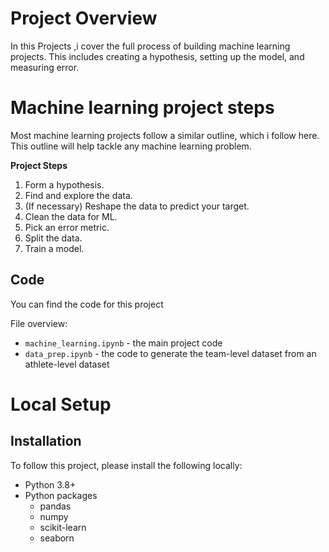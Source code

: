 # Project Overview

In this Projects ,i cover the full process of building machine learning projects. 
This includes creating a hypothesis, setting up the model, and measuring error.

# Machine learning project steps

Most machine learning projects follow a similar outline, which i follow here.  
This outline will help  tackle any machine learning problem.

**Project Steps**

1. Form a hypothesis.
2. Find and explore the data.
3. (If necessary) Reshape the data to predict your target.
4. Clean the data for ML.
5. Pick an error metric.
6. Split the data.
7. Train a model.

## Code

You can find the code for this project 

File overview:

* `machine_learning.ipynb` - the main project code
* `data_prep.ipynb` - the code to generate the team-level dataset from an athlete-level dataset

# Local Setup

## Installation

To follow this project, please install the following locally:

* Python 3.8+
* Python packages
    * pandas
    * numpy
    * scikit-learn
    * seaborn
